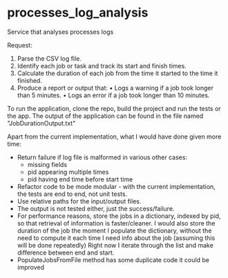 # processes_log_analysis
Service that analyses processes logs

Request:
1. Parse the CSV log file.
2. Identify each job or task and track its start and finish times.
3. Calculate the duration of each job from the time it started to the time it finished.
4. Produce a report or output that:
• Logs a warning if a job took longer than 5 minutes.
• Logs an error if a job took longer than 10 minutes.


To run the application, clone the repo, build the project and run the tests or the app.
The output of the application can be found in the file named "JobDurationOutput.txt"

Apart from the current implementation, what I would have done given more time:
* Return failure if log file is malformed in various other cases:
    * missing fields
    * pid appearing multiple times
    * pid having end time before start time
* Refactor code to be mode modular - with the current implementation, the tests are end to end, not unit tests.
* Use relative paths for the input/output files.
* The output is not tested either, just the success/failure.
* For performance reasons, store the jobs in a dictionary, indexed by pid, so that retrieval of information is faster/cleaner.
  I would also store the duration of the job the moment I populate the dictionary, 
  without the need to compute it each time I need info about the job (assuming this will be done repeatedly)
  Right now I iterate through the list and make difference between end and start.
* PopulateJobsFromFile method has some duplicate code it could be improved
